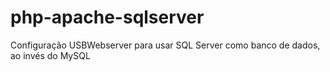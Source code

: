 # php-apache-sqlserver

Configuração USBWebserver para usar SQL Server como banco de dados, ao invés do MySQL
